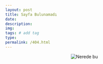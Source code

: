 ```yaml
---
layout: post
title: Sayfa Bulunamadı
date: 
description:  
img:  
tags: # add tag
type:
permalink: /404.html
---
```

<center><img src="https://i.gifer.com/7VE.gif" title="Nerede bu" /></center>

